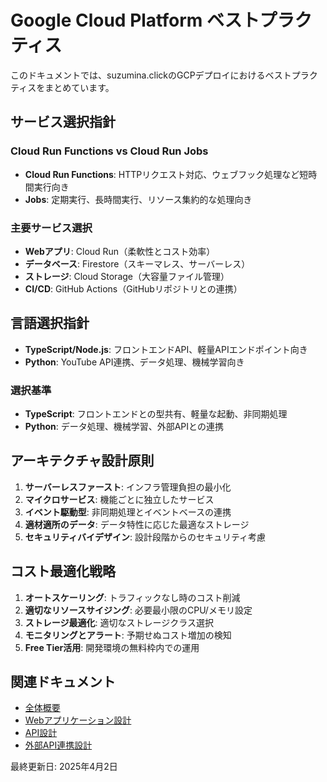 # Google Cloud Platform ベストプラクティス

このドキュメントでは、suzumina.clickのGCPデプロイにおけるベストプラクティスをまとめています。

## サービス選択指針

### Cloud Run Functions vs Cloud Run Jobs

- **Cloud Run Functions**: HTTPリクエスト対応、ウェブフック処理など短時間実行向き
- **Jobs**: 定期実行、長時間実行、リソース集約的な処理向き

### 主要サービス選択

- **Webアプリ**: Cloud Run（柔軟性とコスト効率）
- **データベース**: Firestore（スキーマレス、サーバーレス）
- **ストレージ**: Cloud Storage（大容量ファイル管理）
- **CI/CD**: GitHub Actions（GitHubリポジトリとの連携）

## 言語選択指針

- **TypeScript/Node.js**: フロントエンドAPI、軽量APIエンドポイント向き
- **Python**: YouTube API連携、データ処理、機械学習向き

### 選択基準

- **TypeScript**: フロントエンドとの型共有、軽量な起動、非同期処理
- **Python**: データ処理、機械学習、外部APIとの連携

## アーキテクチャ設計原則

1. **サーバーレスファースト**: インフラ管理負担の最小化
2. **マイクロサービス**: 機能ごとに独立したサービス
3. **イベント駆動型**: 非同期処理とイベントベースの連携
4. **適材適所のデータ**: データ特性に応じた最適なストレージ
5. **セキュリティバイデザイン**: 設計段階からのセキュリティ考慮

## コスト最適化戦略

1. **オートスケーリング**: トラフィックなし時のコスト削減
2. **適切なリソースサイジング**: 必要最小限のCPU/メモリ設定
3. **ストレージ最適化**: 適切なストレージクラス選択
4. **モニタリングとアラート**: 予期せぬコスト増加の検知
5. **Free Tier活用**: 開発環境の無料枠内での運用

## 関連ドキュメント

- [全体概要](GCP_OVERVIEW.md)
- [Webアプリケーション設計](GCP_WEB_APP.md)
- [API設計](GCP_CLOUD_RUN_FUNCTIONS.md)
- [外部API連携設計](GCP_EXTERNAL_APIS.md)

最終更新日: 2025年4月2日
